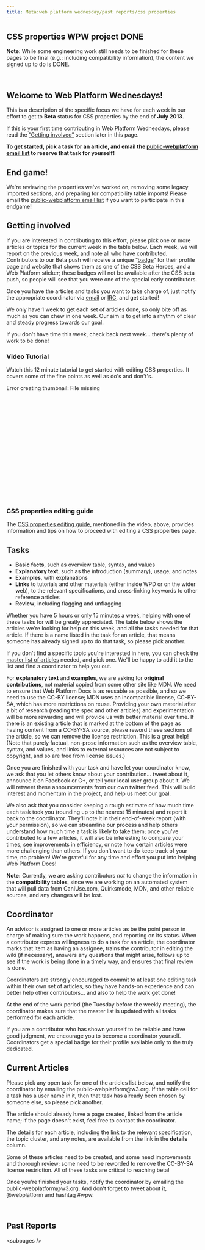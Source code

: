 ```yaml
---
title: Meta:web platform wednesday/past reports/css properties
---
```

<h2><span class="mw-headline" id="CSS_properties_WPW_project_DONE">CSS properties WPW project DONE</span></h2>
<div class="note">
<p><b>Note</b>: While some engineering work still needs to be finished for these pages to be final (e.g.: including compatibility information), the content we signed up to do is DONE.
</p>
</div>
<p><br />
</p>
<h2><span class="mw-headline" id="Welcome_to_Web_Platform_Wednesdays.21">Welcome to <b>Web Platform Wednesdays</b>!</span></h2>
<p>This is a description of the specific focus we have for each week in our effort to get to <b>Beta</b> status for CSS properties by the end of <b>July 2013</b>.
</p><p>If this is your first time contributing in Web Platform Wednesdays, please read the <a href="#Getting_involved">”Getting involved”</a> section later in this page.
</p><p><b>To get started, pick a task for an article, and email the <a rel="nofollow" class="external text" href="mailto:public-webplatform@w3.org?subject=(WPW)">public-webplatform email list</a> to reserve that task for yourself!</b>
</p>
<h2><span class="mw-headline" id="End_game.21">End game!</span></h2>
<p>We're reviewing the properties we've worked on, removing some legacy imported sections, and preparing for compatibility table imports! Please email the <a rel="nofollow" class="external text" href="mailto:public-webplatform@w3.org?subject=(WPW)">public-webplatform email list</a> if you want to participate in this endgame!
</p>
<h2><span class="mw-headline" id="Getting_involved">Getting involved</span></h2>
<p>If you are interested in contributing to this effort, please pick one or more articles or topics for the current week in the table below. Each week, we will report on the previous week, and note all who have contributed. Contributors to our Beta push will receive a unique “<a rel="nofollow" class="external text" href="http://docs.webplatform.org/w/images/a/aa/css-firestarter-badge-simple.png">badge</a>” for their profile page and website that shows them as one of the CSS Beta Heroes, and a Web Platform sticker; these badges will not be available after the CSS beta push, so people will see that you were one of the special early contributors.
</p><p>Once you have the articles and tasks you want to take charge of, just notify the appropriate coordinator via <a rel="nofollow" class="external text" href="mailto:public-webplatform@w3.org?subject=(WPW)">email</a> or <a rel="nofollow" class="external text" href="irc://irc.freenode.org#webplatform">IRC</a>, and get started! 
</p><p>We only have 1 week to get each set of articles done, so only bite off as much as you can chew in one week. Our aim is to get into a rhythm of clear and steady progress towards our goal.
</p><p>If you don't have time this week, check back next week... there's plenty of work to be done!
</p>
<h3><span class="mw-headline" id="Video_Tutorial">Video Tutorial</span></h3>
<p>Watch this 12 minute tutorial to get started with editing CSS properties. It covers some of the fine points as well as do's and don't's.
</p>
<div class="center"><div class="thumb tnone"><div class="thumbinner" style="width:502px;"><div class="MediaTransformError" style="width: 500px; height: 298px; display:inline-block;">Error creating thumbnail: File missing</div>  <div class="thumbcaption"><div class="magnify"><a href="/wiki/File:WPW_CSS_Properties.png" class="internal" title="Enlarge"></a></div></div></div></div></div>
<h3><span class="mw-headline" id="CSS_properties_editing_guide">CSS properties editing guide</span></h3>
<p>The <a href="/wiki/WPD:CSS_property_guide" title="WPD:CSS property guide">CSS properties editing guide</a>, mentioned in the video, above, provides information and tips on how to proceed with editing a CSS properties page.
</p>
<h2><span class="mw-headline" id="Tasks">Tasks</span></h2>
<ul><li> <b>Basic facts</b>, such as overview table, syntax, and values</li>
<li> <b>Explanatory text</b>, such as the introduction (summary), usage, and notes</li>
<li> <b>Examples</b>, with explanations</li>
<li> <b>Links</b> to tutorials and other materials (either inside WPD or on the wider web), to the relevant specifications, and cross-linking keywords to other reference articles</li>
<li> <b>Review</b>, including flagging and unflagging</li></ul>
<p>Whether you have 5 hours or only 15 minutes a week, helping with one of these tasks for will be greatly appreciated. The table below shows the articles we're looking for help on this week, and all the tasks needed for that article. If there is a name listed in the task for an article, that means someone has already signed up to do that task, so please pick another.
</p><p>If you don't find a specific topic you're interested in here, you can check the <a href="/wiki/Meta:web_platform_wednesday/master_list" title="Meta:web platform wednesday/master list">master list of articles</a> needed, and pick one. We'll be happy to add it to the list and find a coordinator to help you out.
</p><p>For <b>explanatory text</b> and <b>examples</b>, we are asking for <b>original contributions</b>, not material copied from some other site like MDN.  We need to ensure that Web Platform Docs is as reusable as possible, and so we need to use the CC-BY license; MDN uses an incompatible license, CC-BY-SA, which has more restrictions on reuse. Providing your own material after a bit of research (reading the spec and other articles) and experimentation will be more rewarding and will provide us with better material over time. If there is an existing article that is marked at the bottom of the page as having content from a CC-BY-SA source, please reword these sections of the article, so we can remove the license restriction. This is a great help! (Note that purely factual, non-prose  information such as the overview table, syntax, and values, and links to external resources are not subject to copyright, and so are free from license issues.)
</p><p>Once you are finished with your task and have let your coordinator know, we ask that you let others know about your contribution... tweet about it, announce it on Facebook or G+, or tell your local user group about it. We will retweet these announcements from our own twitter feed. This will build interest and momentum in the project, and help us meet our goal. 
</p><p>We also ask that you consider keeping a rough estimate of how much time each task took you (rounding up to the nearest 15 minutes) and report it back to the coordinator. They'll note it in their end-of-week report (with your permission), so we can streamline our process and help others understand how much time a task is likely to take them; once you've contributed to a few articles, it will also be interesting to compare your times, see improvements in efficiency, or note how certain articles were more challenging than others. If you don't want to do keep track of your time, no problem! We're grateful for any time and effort you put into helping Web Platform Docs!
</p><p><b>Note:</b> Currently, we are asking contributors <i>not</i> to change the information in the <b>compatibility tables</b>, since we are working on an automated system that will pull data from CanIUse.com, Quirksmode, MDN, and other reliable sources, and any changes will be lost.
</p>
<h2><span class="mw-headline" id="Coordinator">Coordinator</span></h2>
<p>An advisor is assigned to one or more articles as be the point person in charge of making sure the work happens, and reporting on its status. When a contributor express willingness to do a task for an article, the coordinator marks that item as having an assignee, trains the contributor in editing the wiki (if necessary), answers any questions that might arise, follows up to see if the work is being done in a timely way, and ensures that final review is done. 
</p><p>Coordinators are strongly encouraged to commit to at least one editing task within their own set of articles, so they have hands-on experience and can better help other contributors... and also to help the work get done!
</p><p>At the end of the work period (the Tuesday before the weekly meeting), the coordinator makes sure that the master list is updated with all tasks performed for each article.
</p><p>If you are a contributor who has shown yourself to be reliable and have good judgment, we encourage you to become a coordinator yourself. Coordinators get a special badge for their profile available only to the truly dedicated.
</p>
<h2><span class="mw-headline" id="Current_Articles">Current Articles</span></h2>
<p>Please pick any open task for one of the articles list below, and notify the coordinator by emailing the public-webplatform@w3.org. If the table cell for a task has a user name in it, then that task has already been chosen by someone else, so please pick another. 
</p><p>The article should already have a page created, linked from the article name; if the page doesn't exist, feel free to contact the coordinator.
</p><p>The details for each article, including the link to the relevant specification, the topic cluster, and any notes, are available from the link in the <b>details</b> column.
</p><p>Some of these articles need to be created, and some need improvements and thorough review; some need to be reworded to remove the CC-BY-SA license restriction. All of these tasks are critical to reaching beta!
</p><p>Once you're finished your tasks, notify the coordinator by emailing the public-webplatform@w3.org. And don't forget to tweet about it, @webplatform and hashtag #wpw.
</p><p><br />
</p>
<h2><span class="mw-headline" id="Past_Reports">Past Reports</span></h2>
<p>&lt;subpages /&gt;
</p>
<!-- Saved in parser cache with key wpwiki:pcache:idhash:14920-0!*!0!!*!5!*!esi=1 and timestamp 20150731182125 and revision id 45309
 -->
